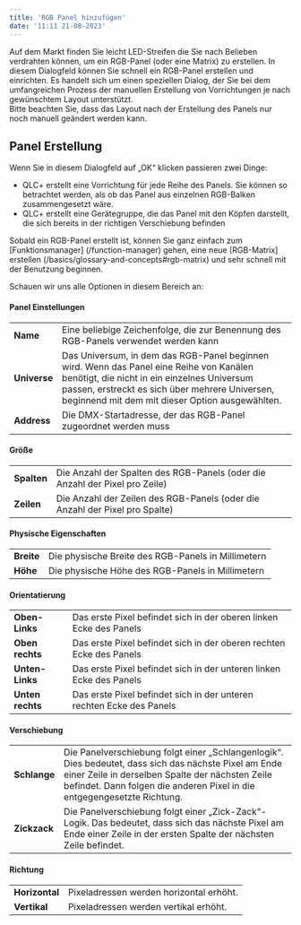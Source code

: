 ```yaml
---
title: 'RGB Panel hinzufügen'
date: '11:11 21-08-2023'
---
```


Auf dem Markt finden Sie leicht LED-Streifen die Sie nach Belieben verdrahten können, um ein RGB-Panel (oder eine Matrix) zu erstellen. In diesem Dialogfeld können Sie schnell ein RGB-Panel erstellen und einrichten. Es handelt sich um einen speziellen Dialog, der Sie bei dem umfangreichen Prozess der manuellen Erstellung von Vorrichtungen je nach gewünschtem Layout unterstützt.  
Bitte beachten Sie, dass das Layout nach der Erstellung des Panels nur noch manuell geändert werden kann.

## Panel Erstellung

Wenn Sie in diesem Dialogfeld auf „OK“ klicken passieren zwei Dinge:  

* QLC+ erstellt eine Vorrichtung für jede Reihe des Panels. Sie können so betrachtet werden, als ob das Panel aus einzelnen RGB-Balken zusammengesetzt wäre.
* QLC+ erstellt eine Gerätegruppe, die das Panel mit den Köpfen darstellt, die sich bereits in der richtigen Verschiebung befinden

Sobald ein RGB-Panel erstellt ist, können Sie ganz einfach zum [Funktionsmanager] (/function-manager) gehen, eine neue [RGB-Matrix] erstellen (/basics/glossary-and-concepts#rgb-matrix) und sehr schnell mit der Benutzung beginnen.  
  
Schauen wir uns alle Optionen in diesem Bereich an:

#### Panel Einstellungen
|     |     |
| --- | --- |
| **Name** | Eine beliebige Zeichenfolge, die zur Benennung des RGB-Panels verwendet werden kann |
| **Universe** | Das Universum, in dem das RGB-Panel beginnen wird. Wenn das Panel eine Reihe von Kanälen benötigt, die nicht in ein einzelnes Universum passen, erstreckt es sich über mehrere Universen, beginnend mit dem mit dieser Option ausgewählten. |
| **Address** | Die DMX-Startadresse, der das RGB-Panel zugeordnet werden muss |

#### Größe
|     |     |
| --- | --- |
| **Spalten** | Die Anzahl der Spalten des RGB-Panels (oder die Anzahl der Pixel pro Zeile) |
| **Zeilen** | Die Anzahl der Zeilen des RGB-Panels (oder die Anzahl der Pixel pro Spalte) |

#### Physische Eigenschaften
|     |     |
| --- | --- |
| **Breite** | Die physische Breite des RGB-Panels in Millimetern |
| **Höhe** | Die physische Höhe des RGB-Panels in Millimetern |

#### Orientatierung
|     |     |
| --- | --- |
| **Oben-Links** | Das erste Pixel befindet sich in der oberen linken Ecke des Panels |
| **Oben rechts** | Das erste Pixel befindet sich in der oberen rechten Ecke des Panels |
| **Unten-Links** | Das erste Pixel befindet sich in der unteren linken Ecke des Panels |
| **Unten rechts** | Das erste Pixel befindet sich in der unteren rechten Ecke des Panels |

#### Verschiebung
|     |     |
| --- | --- |
| **Schlange** | Die Panelverschiebung folgt einer „Schlangenlogik“. Dies bedeutet, dass sich das nächste Pixel am Ende einer Zeile in derselben Spalte der nächsten Zeile befindet. Dann folgen die anderen Pixel in die entgegengesetzte Richtung. |
| **Zickzack** | Die Panelverschiebung folgt einer „Zick-Zack“-Logik. Das bedeutet, dass sich das nächste Pixel am Ende einer Zeile in der ersten Spalte der nächsten Zeile befindet. |

#### Richtung
|     |     |
| --- | --- |
| **Horizontal** | Pixeladressen werden horizontal erhöht. |
| **Vertikal** | Pixeladressen werden vertikal erhöht. |